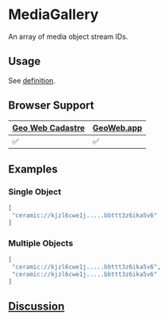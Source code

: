# MediaGallery
An array of media object stream IDs.

## Usage
See [definition](../definitions/MediaGallery.md).

## Browser Support
| [Geo Web Cadastre](https://github.com/Geo-Web-Project/cadastre) | [GeoWeb.app](https://geoweb.app) |
| --------------------------------------------------------------- | -------------------------------- |
| ✅                                                              | ✅                                 |

## Examples
### Single Object
```json
[
 "ceramic://kjzl6cwe1j.....bbttt3z6ika5v6"
]
```
### Multiple Objects
```json
[
 "ceramic://kjzl6cwe1j.....bbttt3z6ika5v6",
 "ceramic://kjzl6cwe1j.....bbttt3z6ika5v6"
]
```

## [Discussion](https://forum.geoweb.network/t/content-media-gallery-and-objects/61)